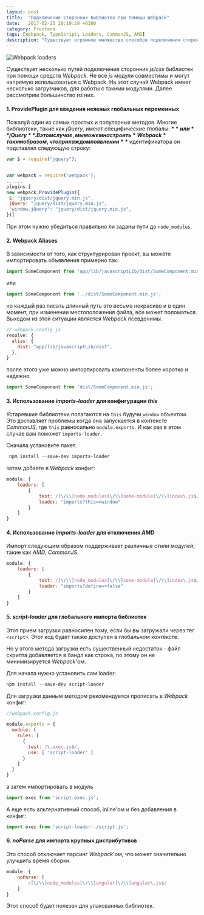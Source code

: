 ```yaml
---
layout: post
title:  "Подключение сторонних библиотек при помощи Webpack"
date:   2017-02-25 20:19:29 +0300
category: Frontend
tags: [Webpack, TypeScript, Loaders, CommonJS, AMD]
description: "Существует огромное множество способов подключения сторонних js/css библиотек при помощи средств Webpack. Не все js модули совместимы и могут напрямую использоваться с Webpack. На этот случай Webpack имеет несколько загрузчиков, для работы с такими модулями."
---
```

<img class="post-logo" src="https://blog.zverit.com/assets/webpack-loaders.png" alt="Webpack loaders"/>

Существует несколько путей подключения сторонних *js/css* библиотек при помощи средств *Webpack*.
Не все *js* модули совместимы и могут напрямую использоваться с Webpack. На этот случай Webpack имеет несколько загрузчиков, для работы с такими модулями. Далее рассмотрим большинство из них. 
<!-- more -->

#### 1. ProvidePlugin для введения неявных глобальных переменных ####

Пожалуй один из самых простых и популярных методов.
Многие библиотеки, такие как *jQuery*, имеют специфические глобалы: **$** или **jQuery**.
В этом случае, мы можем настроить *Webpack* таким образом, что при каждом появлении **$** идентификатора он подставлял следующую строку:

```ts
var $ = require("jquery");
``` 

```js

var webpack = require('webpack');
......
plugins:[
new webpack.ProvidePlugin({
 $: "jquery/dist/jquery.min.js",
 jQuery: "jquery/dist/jquery.min.js",
 "window.jQuery": "jquery/dist/jquery.min.js",
})]
```

При этом нужно убедиться правильно ли заданы пути до `node_modules`.

#### 2. Webpack Aliases ####

В зависимости от того, как структурирован проект, вы можете импортировать объявления примерно так:

```ts
import SomeComponent from 'app/lib/javascriptLib/dist/SomeComponent.min.js';
```

или 

```ts
import SomeComponent from '../dist/SomeComponent.min.js';
```

но каждый раз писать длинный путь это весьма некрасиво и в один момент, при изменении местоположения файла, все может поломаться. Выходом из этой ситуации является *Webpack* псевдонимы.

```js
// webpack.config.js
resolve: {
  alias: {
    dist: "app/lib/javascriptLib/dist",
  },
}
```

после этого уже можно импортировать компоненты более коротко и надежно:

```ts
import SomeComponent from 'dist/SomeComponent.min.js';
```

#### 3. Использование *imports-loader* для конфигурации *this* ####

Устаревшие библиотеки полагаются на `this` будучи `window` объектом. Это доставляет проблемы когда она запускается в контексте *CommonJS*, где `this` равносильно `module.exports`. И как раз в этом случае вам поможет `imports-loader`.

Сначала установите пакет: 
```powershell
 npm install --save-dev imports-loader
```

затем добавте в *Webpack* конфиг: 

```js
module: {
    loaders: [
        {
            test: /[\/\\]node_modules[\/\\]some-module[\/\\]index\.js$/,
            loader: "imports?this=>window"
        }
    ]
} 
```


#### 4. Использование *imports-loader* для отключения *AMD* ####

Импорт следующим образом поддерживает различные стили модулей, такие как *AMD*, *CommonJS*. 

```js
module: {
    loaders: [
        {
            test: /[\/\\]node_modules[\/\\]some-module[\/\\]index\.js$/,
            loader: "imports?define=>false"
        }
    ]
}
```

#### 5. *script-loader* для глобального импорта библиотек ####

Этот прием загрузки равносилен тому, если бы вы загружали через тег ```<script>```. Этот код будет также доступен в глобальном контексте.

Но у этого метода загрузки есть существенный недостаток - файл скрипта добавляется в бандл как строка, по этому он не минимизируется *Webpack*'ом.

Для начала нужно установить сам loader: 

```powershell
npm install --save-dev script-loader
```

Для загрузки данным методом рекомендуется прописать в *Webpack* конфиг:

```js
//webpack.config.js

module.exports = {
  module: {
    rules: [
      {
        test: /\.exec.js$/,
        use: [ 'script-loader' ]
      }
    ]
  }
}
```

а затем импортировать в модуль

```ts 
import exec from 'script.exec.js';
```

А еще есть альтернативный способ, inline'ом и без добавления в конфиг:

```ts
import exec from 'script-loader!./script.js';
```

#### 6. *noParse* для импорта крупных дистрибутивов ####

Это способ отключает парсинг *Webpack*'ом, что может значительно улучшить время сборки.

```js
module: {
    noParse: [
        /[\/\\]node_modules[\/\\]angular[\/\\]angular\.js$/
    ]
}
```

Этот способ будет полезен для упакованных библиотек.
